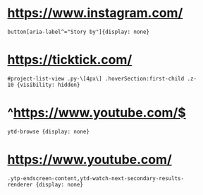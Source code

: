 # https://www.instagram.com/

```
button[aria-label^="Story by"]{display: none}
```

# https://ticktick.com/

```
#project-list-view .py-\[4px\] .hoverSection:first-child .z-10 {visibility: hidden}
```

# ^https://www.youtube.com/$

```
ytd-browse {display: none}
```

# https://www.youtube.com/

```
.ytp-endscreen-content,ytd-watch-next-secondary-results-renderer {display: none}
```
